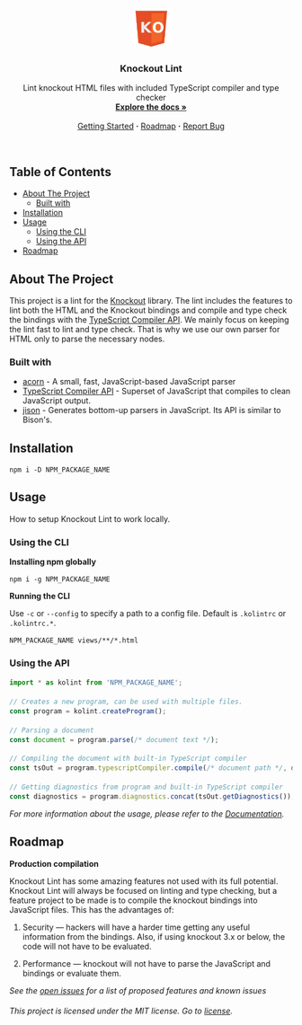 <!-- [![LICENSE - MIT](https://img.shields.io/github/license/knockout-lint/knockout-lint.svg?style=flat-square)](https://github.com/knockout-lint/knockout-lint/blob/master/LICENSE) -->

<!-- PROJECT LOGO -->
<br />
<p align="center">
  <a href="https://github.com/knockout-lint/knockout-lint">
    <img src="assets/logo.png" alt="Logo" width="72">
  </a>

  <h3 align="center">Knockout Lint</h3>

  <p align="center">
    Lint knockout HTML files with included TypeScript compiler and type checker
    <br />
    <a href="https://github.com/knockout-lint/knockout-lint"><strong>Explore the docs »</strong></a>
    <br />
    <br />
    <a href="#installation">Getting Started</a>
    <b>·</b>
    <a href="#roadmap">Roadmap</a>
    <b>·</b>
    <a href="https://github.com/knockout-lint/knockout-lint/issues/new">Report Bug</a>
  </p>
</p>

<br>

<!-- TABLE OF CONTENTS -->
<!-- omit in toc -->
## Table of Contents

- [About The Project](#about-the-project)
  - [Built with](#built-with)
- [Installation](#installation)
- [Usage](#usage)
  - [Using the CLI](#using-the-cli)
  - [Using the API](#using-the-api)
- [Roadmap](#roadmap)



<!-- ABOUT THE PROJECT -->
## About The Project

This project is a lint for the [Knockout](https://knockoutjs.com/) library. The lint includes the features to lint both the HTML and the Knockout bindings and compile and type check the bindings with the [TypeScript Compiler API][ts-compiler-api]. We mainly focus on keeping the lint fast to lint and type check. That is why we use our own parser for HTML only to parse the necessary nodes.

### Built with
  - [acorn][acorn] - A small, fast, JavaScript-based JavaScript parser <!--[meriyah][meriyah] - A 100% compliant, self-hosted javascript parser. Supports ES2020 syntax.-->
  - [TypeScript Compiler API][ts-compiler-api] - Superset of JavaScript that compiles to clean JavaScript output.
  - [jison][jison] - Generates bottom-up parsers in JavaScript. Its API is similar to Bison's.

## Installation

```
npm i -D NPM_PACKAGE_NAME
```

<!-- USAGE EXAMPLES -->
## Usage

How to setup Knockout Lint to work locally.

### Using the CLI

**Installing npm globally**
```
npm i -g NPM_PACKAGE_NAME
```

**Running the CLI**

Use `-c` or `--config` to specify a path to a config file. Default is `.kolintrc` or `.kolintrc.*`.

```
NPM_PACKAGE_NAME views/**/*.html
```

### Using the API

```typescript
import * as kolint from 'NPM_PACKAGE_NAME';

// Creates a new program, can be used with multiple files.
const program = kolint.createProgram();

// Parsing a document
const document = program.parse(/* document text */);

// Compiling the document with built-in TypeScript compiler
const tsOut = program.typescriptCompiler.compile(/* document path */, document);

// Getting diagnostics from program and built-in TypeScript compiler
const diagnostics = program.diagnostics.concat(tsOut.getDiagnostics());
```

_For more information about the usage, please refer to the [Documentation](https://github.com/knockout-lint/knockout-lint/wiki)._



<!-- ROADMAP -->
## Roadmap

**Production compilation**

Knockout Lint has some amazing features not used with its full potential. Knockout Lint will always be focused on linting and type checking, but a feature project to be made is to compile the knockout bindings into JavaScript files. This has the advantages of:

1. Security — hackers will have a harder time getting any useful information from the bindings. Also, if using knockout 3.x or below, the code will not have to be evaluated.

2. Performance — knockout will not have to parse the JavaScript and bindings or evaluate them.

_See the [open issues](https://github.com/knockout-lint/knockout-lint/issues) for a list of proposed features and known issues_

<!-- omit in toc -->
###### This project is licensed under the MIT license. Go to [license](https://github.com/knockout-lint/knockout-lint/blob/master/LICENSE).

[ts-compiler-api]: https://github.com/Microsoft/TypeScript/wiki/Using-the-Compiler-API
[meriyah]: https://github.com/meriyah/meriyah
[acorn]: https://github.com/acornjs/acorn
[jison]: https://github.com/zaach/jison
[product-screenshot]: images/screenshot.png


